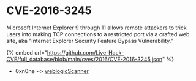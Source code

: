 # CVE-2016-3245

Microsoft Internet Explorer 9 through 11 allows remote attackers to trick users into making TCP connections to a restricted port via a crafted web site, aka "Internet Explorer Security Feature Bypass Vulnerability."

{% embed url="https://github.com/Live-Hack-CVE/full_database/blob/main/cves/2016/CVE-2016-3245.json" %}


* 0xn0ne ~> [weblogicScanner](https://www.alice-snow.ru/2016/database/cve-2016-3245/weblogicscanner-0xn0ne)